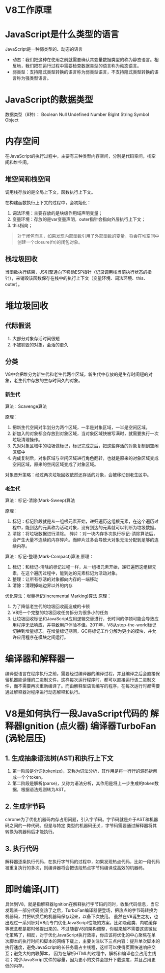 # V8工作原理

# JavaScript是什么类型的语言
JavaScript是一种弱类型的、动态的语言
* 动态：我们把这种在使用之前就需要确认其变量数据类型的称为静态语言。相反地，我们把在运行过程中需要检查数据类型的语言称为动态语言。
* 弱类型：支持隐式类型转换的语言称为弱类型语言，不支持隐式类型转换的语言称为强类型语言。

# JavaScript的数据类型
数据类型（8种）：
Boolean Null Undefined Number Biglnt String Symbol Object

# 内存空间
在JavaScript的执行过程中，主要有三种类型内存空间，分别是代码空间，栈空间和堆空间。

## 堆空间和栈空间
调用栈存放的是全局上下文，函数执行上下文。

在构建函数执行上下文的过程中，会初始化：
1. 词法环境：主要存放的是块级作用域声明变量；
2. 变量环境：存放的是var变量声明，outer指针会指向外层执行上下文；
3. this指向；

>对于闭包而言，如果发现内部函数引用了外部函数的变量，将会在堆空间中创建一个closure(fn)的闭包对象。

## 栈垃圾回收
当函数执行结束，JS引擎通向下移动ESP指针（记录调用栈当前执行状态的指针），来销毁该函数保存在栈中的执行上下文（变量环境、词法环境、this、outer）。

# 堆垃圾回收

## 代际假说
1. 大部分对象存活时间很短
2. 不被销毁的对象，会活的更久

## 分类
V8中会把堆分为新生代和老生代两个区域，新生代中存放的是生存时间短的对象，老生代中存放的生存时间久的对象。

### 新生代

算法：Scavenge算法

原理：
1. 把新生代空间对半划分为两个区域，一半是对象区域，一半是空闲区域。
2. 新加入的对象都会存放到对象区域，当对象区域快被写满时，就需要执行一次垃圾清理操作。
3. 先对对象区域中的垃圾做标记，标记完成之后，把这些存活的对象复制到空闲区域中
4. 完成复制后，对象区域与空闲区域进行角色翻转，也就是原来的对象区域变成空闲区域，原来的空闲区域变成了对象区域。

对象晋升策略：经过两次垃圾回收依然还存活的对象，会被移动到老生区中。

### 老生代
算法：标记-清除(Mark-Sweep)算法

原理：
1. 标记：标记阶段就是从一组根元素开始，递归遍历这组根元素，在这个遍历过程中，能到达的元素称为活动对象，没有到达的元素就可以判断为垃圾数据。
2. 清除：将垃圾数据进行清除。
碎片：对一块内存多次执行标记-清除算法后，会产生大量不连续的内存碎片。而碎片过多会导致大对象无法分配到足够的连续内存。

算法：标记-整理(Mark-Compact)算法
原理：
1. 标记：和标记-清除的标记过程一样，从一组根元素开始，递归遍历这组根元素，在这个遍历过程中，能到达的元素标记为活动对象。
2. 整理：让所有存活的对象都向内存的一端移动
3. 清除：清理掉端边界以外的内存

优化算法：增量标记(Incremental Marking)算法
原理：
1. 为了降低老生代的垃圾回收而造成的卡顿
2. V8把一个完整的垃圾回收任务拆分为很多小的任务
3. 让垃圾回收标记和JavaScript应用逻辑交替进行，长时间的停顿可能会导致应用程序无法响应，并导致用户体验不佳。2011年，V8从stop-the-world标记切换到增量标志。在增量标记期间，GC将标记工作分解为更小的模块，并允许应用程序在模块之间运行。

# 编译器和解释器一

编译型语言在程序执行之前，需要经过编译器的编译过程，并且编译之后会直接保留机器能读懂的二进制文件，这样每次运行程序时，都可以直接运行该二进制文件，而不需要再次重新编译了。而由解释型语言编写的程序，在每次运行时都需要通过解释器对程序进行动态解释和执行。

# V8是如何执行一段JavaScript代码的 解释器Ignition (点火器) 编译器TurboFan (涡轮层压) 

## 1. 生成抽象语法树(AST)和执行上下文
1. 第一阶段是分词(tokenize)，又称为词法分析，其作用是将一行行的源码拆解成一个个token。
2. 第二阶段是解析(parse)，又称为语法分析，其作用是将上一步生成的token数据，根据语法规则转为AST。

## 2. 生成字节码
chrome为了优化机器码内存占用问题，引入字节码。字节码就是介于AST和机器码之间的一种代码。但是与特定 类型的机器码无关，字节码需要通过解释器将其转换为机器码后才能执行。

## 3. 执行代码
解释器逐条执行代码，在执行字节码的过程中，如果发现热点代码，比如一段代码被重复执行的多次，则编译器将会把该段热点字节码编译成高效的机器码。

# 即时编译(JIT)
具体到V8，就是指解释器Ignition在解释执行字节码的同时，收集代码信息，当它发现某一部分代码变热了之后，TurboFan编译器便登场，把热点的字节码转换为机器码，并把转换后的机器码保存起来，以备下次使用。
虽然在V8诞生之初，也出现过一系列针对V8而专门优化JavaScript性能的方案，比如隐藏类、内联缓存等概念都是那时候提出来的。不过随着V8的架构调整，你越来越不需要这些微优化策略了，相反，对于优化JavaScript执行效率，你应该将优化的中心聚焦在单次脚本的执行时间和脚本的网络下载上，主要关注以下三点内容：提升单次脚本的执行速度，避免JavaScript的长任务霸占主线程，这样可以使得页面快速响应交互；避免大的内联脚本， 因为在解析HTML的过程中，解析和编译也会占用主线程；减少JavaScript文件的容量，因为更小的文件会提升下载速度，并且占用更低的内存。
